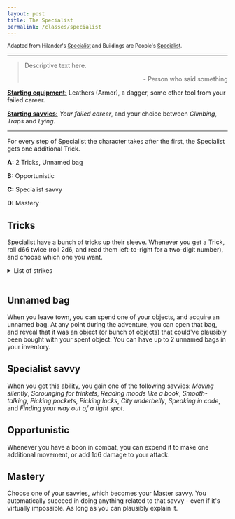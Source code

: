 ```yaml
---
layout: post
title: The Specialist
permalink: /classes/specialist
---
```

<small>Adapted from Hilander's [Specialist](https://saltygoo.github.io/class/specialist) and Buildings are People's [Specialist](https://buildingsarepeople.blogspot.com/2019/01/class-specialist-and-specialist-arts.html).</small>

***

>Descriptive text here.
>
><p style="text-align: right">- Person who said something</p>

<b><u>Starting equipment:</u></b> Leathers (Armor), a dagger, some other tool from your failed career.

<b><u>Starting savvies:</u></b> <i>Your failed career</i>, and your choice between <i>Climbing</i>, <i>Traps</i> and <i>Lying</i>.

***

For every step of Specialist the character takes after the first, the Specialist gets one additional Trick.

<b>A:</b> 2 Tricks, Unnamed bag

<b>B:</b> Opportunistic

<b>C:</b> Specialist savvy

<b>D:</b> Mastery

## Tricks
Specialist have a bunch of tricks up their sleeve. Whenever you get a Trick, roll d66 twice (roll 2d6, and read them left-to-right for a two-digit number), and choose which one you want.
<details markdown="1">
<summary>List of strikes</summary>
*  <b>11: Acquired Immunity.</b> You can smell poison. You have a boon to resist poisons.
*  <b>12: Acrobat.</b> You take half damage from falling, and can jump two times farther.
*  <b>13: Brawler.</b> Any improvised weapon deals 1d6 damage in your hands.
*  <b>14: Cat's eyes.</b> You can see in the dark as if you had a torch in your hands.
*  <b>15: Cat's grace.</b> You have a boon on rolls to defend when not wearing armor.
*  <b>16: Con artist.</b> Once per session, exchange 1 Trash for 1 Valuable. The person you did this to will not appreciate it when they find out.
*  <b>21: Escape artist.</b> Once per session, get out of restraints (grapple, shackles, rope, etc) as long as you plausibly could.
*  <b>22: Fashion victim.</b> Fancy clothes count as 1 Armor, and don't take up an Inventory slot.
*  <b>23: Field medic.</b> You can stabilize dying characters with your bare hands. If you have tools, you have a boon.
*  <b>24: Forgery.</b> Once per session, during a short rest, you can make a near-exact copy of any item. It's unusable and worthless.
*  <b>25: Gossip.</b> Once per session, you can recall an embarrassing secret of another NPC you've already met. Describe it. You might be wrong, but it's still funny.
*  <b>26: Jester.</b> You can make yourself appear as the most or least important person in the group at any time.
*  <b>31: Lucky.</b> Once per session, give yourself a boon.
*  <b>32: Savvy.</b> Get a new savvy.
*  <b>33: Network.</b> Once per session, you can declare you know someone within any organization or group of your choice. They might not like you.
*  <b>34: Open Mind.</b> +2 Mind slots.
*  <b>35: Pack Rat.</b> +2 Inventory slots.
*  <b>36: Poisoner.</b> When you leave for an adventure, you automatically have 3 doses of poison.
*  <b>41: Saboteur.</b> You can take 10 minutes to break any nonmagical object.
*  <b>42: Cheat death.</b> Once in your life, cheat death. They won't like it at all. Lose this trick when you do so and get a new one.
*  <b>43: Hedge magician.</b> You know whether something is magical by tasting it. You have 1 Magic Dice that regenerates overnight if you lose it.
*  <b>44: Square meal.</b> You heal 1 Wound during lunch if you drink alcohol.
*  <b>45: Tinker.</b> You can spend 10 minutes to merge two nonmagical objects together in your inventory. They only take up one space, and is useless if not used by you. You cannot merge an item that's already been merged.
*  <b>46: Dogspeak.</b> Once per session, you can talk to dogs. They aren't smart, but know how to follow simple orders.
*  <b>51: Tricky.</b> You can attempt a maneuver as an action instead of a movement.
*  <b>52: Alert.</b> You're never surprised. In combat, you can take a full turn before anyone else.
*  <b>53: Silver tongue.</b> Once per session, you can lie and have someone believe it as long as it's plausible. They'll find out after 1d6 minutes.
*  <b>54: Coward.</b> You run faster when running away from something. Unless it's really fast, it won't catch you.
*  <b>55: Evaluate.</b> You instantly know the value of any Civilized object, as well as any object related to one of your savvies.
*  <b>56: Winning smile.</b> As long as you and your party haven't intimidated or otherwise harrassed anyone, people have a good first impression of you.
*  <b>61: Weasel.</b> If you don't attack during your turn, all attacks against you have a bane, unless you can't see the enemy.
*  <b>62: You mean this?</b> Once per session, you can state that you took one non-obvious object from someone you spent 10 minutes with, as long as they don't distrust you.
*  <b>63: Did I say that?</b> Once per session, you can re-state what you said if you don't like the consequences of what you just said.
*  <b>64: Actor.</b> You can copy the voice of anyone you've listened to over the past 10 minutes. You can even make some very specific sounds, but that's probably a roll.
*  <b>65: Possum.</b> You can very convincingly play dead after being hit. People will generally leave you alone to attack your allies. Unless it's a beast that eats dead things.
*  <b>66: Redirect.</b> When you roll a great success when defending, you can redirect the attack to someone else nearby. 
</details>
<br>

## Unnamed bag
When you leave town, you can spend one of your objects, and acquire an unnamed bag. At any point during the adventure, you can open that bag, and reveal that it was an object (or bunch of objects) that could've plausibly been bought with your spent object. You can have up to 2 unnamed bags in your inventory.

## Specialist savvy
When you get this ability, you gain one of the following savvies: <i>Moving silently</i>, <i>Scrounging for trinkets</i>, <i>Reading moods like a book</i>, <i>Smooth-talking</i>, <i>Picking pockets</i>, <i>Picking locks</i>, <i>City underbelly</i>, <i>Speaking in code</i>, and <i>Finding your way out of a tight spot</i>.

## Opportunistic
Whenever you have a boon in combat, you can expend it to make one additional movement, or add 1d6 damage to your attack.

## Mastery
Choose one of your savvies, which becomes your Master savvy. You automatically succeed in doing anything related to that savvy - even if it's virtually impossible. As long as you can plausibly explain it.
